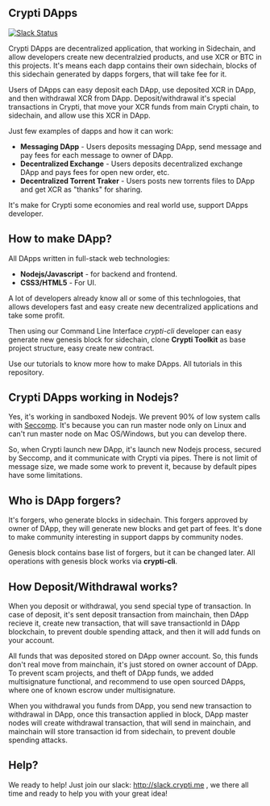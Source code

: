 ## Crypti DApps

[![Slack Status](http://slack.crypti.me/badge.svg)](https://yourdomain.com)

Crypti DApps are decentralized application, that working in Sidechain, and allow developers create new decentralzied products, and use XCR or BTC in this projects.
It's means each dapp contains their own sidechain, blocks of this sidechain generated by dapps forgers, that will take fee for it.

Users of DApps can easy deposit each DApp, use deposited XCR in DApp, and then withdrawal XCR from DApp. Deposit/withdrawal it's special transactions in Crypti, that move your XCR funds from main Crypti chain,
to sidechain, and allow use this XCR in DApp.

Just few examples of dapps and how it can work:

  * **Messaging DApp** - Users deposits messaging DApp, send message and pay fees for each message to owner of DApp.
  * **Decentralized Exchange** - Users deposits decentralized exchange DApp and pays fees for open new order, etc.
  * **Decentralized Torrent Traker** - Users posts new torrents files to DApp and get XCR as "thanks" for sharing.
  
It's make for Crypti some economies and real world use, support DApps developer. 

## How to make DApp?

All DApps written in full-stack web technologies:

  * **Nodejs/Javascript** - for backend and frontend.
  * **CSS3/HTML5** - For UI.
  
A lot of developers already know all or some of this technlogoies, that allows developers fast and easy create new decentralized applications and take some profit. 

Then using our Command Line Interface *crypti-cli* developer can easy generate new genesis block for sidechain, clone **Crypti Toolkit** as base project structure, easy create new contract.

Use our tutorials to know more how to make DApps. All tutorials in this repository. 

## Crypti DApps working in Nodejs?

Yes, it's working in sandboxed Nodejs. We prevent 90% of low system calls with [Seccomp](https://en.wikipedia.org/wiki/Seccomp). It's because you can run master node only on Linux and can't run master node on Mac OS/Windows, but you can develop there.

So, when Crypti launch new DApp, it's launch new Nodejs process, secured by Seccomp, and it communicate with Crypti via pipes. There is not limit of message size, we made some work to prevent it, because by default pipes have some limitations.

## Who is DApp forgers?

It's forgers, who generate blocks in sidechain. This forgers approved by owner of DApp, they will generate new blocks and get part of fees. It's done to make community interesting in support dapps by community nodes. 

Genesis block contains base list of forgers, but it can be changed later. All operations with genesis block works via **crypti-cli**.

## How Deposit/Withdrawal works?

When you deposit or withdrawal, you send special type of transaction. In case of deposit, it's sent deposit transaction from mainchain, then DApp recieve it, create new transaction, that will save transactionId in DApp blockchain, to prevent double spending attack, and then it will add funds on your account. 

All funds that was deposited stored on DApp owner account. So, this funds don't real move from mainchain, it's just stored on owner account of DApp. To prevent scam projects, and theft of DApp funds, we added multisignature functional, and recommend to use open sourced DApps, where one of known escrow under multisignature.

When you withdrawal you funds from DApp, you send new transaction to withdrawal in DApp, once this transaction applied in block, DApp master nodes will create withdrawal transaction, that will send in mainchain, and mainchain will store transaction id from sidechain, to prevent double spending attacks.

## Help?

We ready to help! Just join our slack: http://slack.crypti.me , we there all time and ready to help you with your great idea!
